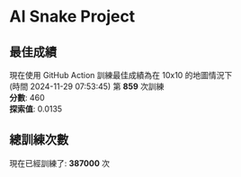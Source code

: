 
# AI Snake Project

## **最佳成績**
現在使用 GitHub Action 訓練最佳成績為在 10x10 的地圖情況下  
(時間 2024-11-29 07:53:45) 第 **859** 次訓練  
**分數**: 460  
**探索值**: 0.0135

## 總訓練次數
現在已經訓練了: **387000** 次
